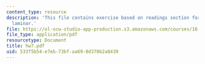 ```yaml
---
content_type: resource
description: 'This file contains exercise based on readings section for boundary layers:
  laminar.'
file: https://ol-ocw-studio-app-production.s3.amazonaws.com/courses/16-100-aerodynamics-fall-2005/533f5b54e7eb73bfaa690d370b2a8439_hw7.pdf
file_type: application/pdf
resourcetype: Document
title: hw7.pdf
uid: 533f5b54-e7eb-73bf-aa69-0d370b2a8439
---
```


